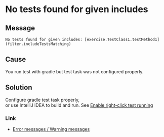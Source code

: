 # No tests found for given includes

## Message

`
No tests found for given includes: [exercise.TestClass1.testMethod1](filter.includeTestsMatching)
`

## Cause

You run test with gradle but test task was not configured properly.

## Solution

Configure gradle test task properly,<br>
or use IntelliJ IDEA to build and run.
See [Enable right-click test running](../../../classic/tool_settings/right_click_test_running.md)

### Link

- [Error messages / Warning messages](../error_warning_messages.md)

